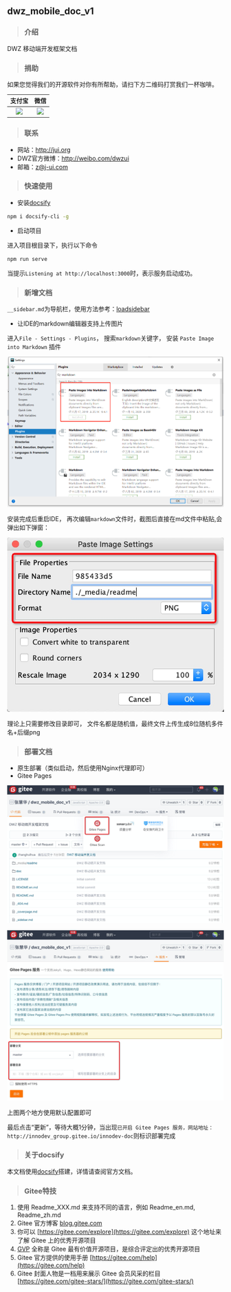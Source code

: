## dwz_mobile_doc_v1

> ### 介绍

DWZ 移动端开发框架文档

> ### 捐助

如果您觉得我们的开源软件对你有所帮助，请扫下方二维码打赏我们一杯咖啡。

|支付宝|微信|
|:---:|:---:|
|<img src="https://jui.org/themes/default/images/zfb.png" width="200">|<img src="https://jui.org/themes/default/images/wx.png" width="200">|

> ### 联系

- 网站：http://jui.org
- DWZ官方微博：http://weibo.com/dwzui
- 邮箱：z@j-ui.com

> ### 快速使用

- 安装[docsify](https://docsify.js.org)
```bash
npm i docsify-cli -g
```
- 启动项目

进入项目根目录下，执行以下命令

```bash
npm run serve
```

当提示`Listening at http://localhost:3000`时，表示服务启动成功。

> ### 新增文档

`__sidebar.md`为导航栏，使用方法参考：[loadsidebar](https://docsify.js.org/#/zh-cn/configuration?id=loadsidebar)

- 让IDE的markdown编辑器支持上传图片

进入`File - Settings - Plugins`， 搜索`markdown`关键字， 安装 `Paste Image into Markdown` 插件

![](_media/readme/1.png)

安装完成后重启IDE， 再次编辑`markdown`文件时，截图后直接在md文件中粘贴,会弹出如下弹窗：

![](./_media/readme/835d736c.png)

理论上只需要修改目录即可， 文件名都是随机值，最终文件上传生成8位随机多件名+后缀png

> ### 部署文档

- 原生部署（类似启动，然后使用Nginx代理即可）
- Gitee Pages

![](./_media/readme/985433d5.png)

![](./_media/readme/bcd957f1.png)

上图两个地方使用默认配置即可

最后点击“更新”，等待大概1分钟，当出现`已开启 Gitee Pages 服务，网站地址： http://innodev_group.gitee.io/innodev-doc`则标识部署完成


> ### 关于docsify

本文档使用[docsify](https://docsify.js.org)搭建，详情请查阅官方文档。


> ### Gitee特技

1.  使用 Readme\_XXX.md 来支持不同的语言，例如 Readme\_en.md, Readme\_zh.md
2.  Gitee 官方博客 [blog.gitee.com](https://blog.gitee.com)
3.  你可以 [https://gitee.com/explore](https://gitee.com/explore) 这个地址来了解 Gitee 上的优秀开源项目
4.  [GVP](https://gitee.com/gvp) 全称是 Gitee 最有价值开源项目，是综合评定出的优秀开源项目
5.  Gitee 官方提供的使用手册 [https://gitee.com/help](https://gitee.com/help)
6.  Gitee 封面人物是一档用来展示 Gitee 会员风采的栏目 [https://gitee.com/gitee-stars/](https://gitee.com/gitee-stars/)



